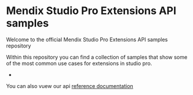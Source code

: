 # Mendix Studio Pro Extensions API samples

Welcome to the official Mendix Studio Pro Extensions API samples repository

Within this repository you can find a collection of samples that show some of the most common use cases for extensions in studio pro.

- 

You can also vuew our api [reference documentation](./API%20Reference/Mendix.StudioPro.ExtensionsAPI.md)